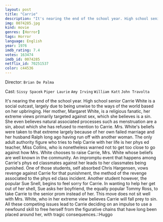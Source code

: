 ```yaml
---
layout: post
title: "Carrie"
description: "It's nearing the end of the school year. High school senior Carrie White is a social outcast, largely due to being unwise to the ways of the world based on her upbringing. Her mother, Margaret White, is a religious fanatic, her extreme views primarily targeted against sex, which she believes is a sin. She even believes natural associated processes such as menstruation are a sin, about which she has refused to mention to Carrie. Mrs. White's beliefs were taken to that extreme largely because of her own failed marriage and her husband Ralph long ago having run off with another w.."
img: 0074285.jpg
kind: movie
genres: [Horror]
tags: Horror 
language: English
year: 1976
imdb_rating: 7.4
votes: 163474
imdb_id: 0074285
netflix_id: 70251537
color: c44536
---
```

Director: `Brian De Palma`  

Cast: `Sissy Spacek` `Piper Laurie` `Amy Irving` `William Katt` `John Travolta` 

It's nearing the end of the school year. High school senior Carrie White is a social outcast, largely due to being unwise to the ways of the world based on her upbringing. Her mother, Margaret White, is a religious fanatic, her extreme views primarily targeted against sex, which she believes is a sin. She even believes natural associated processes such as menstruation are a sin, about which she has refused to mention to Carrie. Mrs. White's beliefs were taken to that extreme largely because of her own failed marriage and her husband Ralph long ago having run off with another woman. The only adult authority figure who tries to help Carrie with her life is her phys ed teacher, Miss Collins, who is nonetheless warned not to get too close to go against how Mrs. White chooses to raise Carrie, Mrs. White whose beliefs are well known in the community. An impromptu event that happens among Carrie's phys ed classmates against her leads to her classmates being punished. One of those students, self absorbed Chris Hargensen, vows revenge against Carrie for that punishment, the method of the revenge associated to the phys ed class incident. Another student however, the popular Sue Snell, begins to feel sorry for Carrie. In wanting to help her get out of her shell, Sue asks her boyfriend, the equally popular Tommy Ross, to take Carrie to the senior prom instead of her. This move does not sit well with Mrs. White, who in her extreme view believes Carrie will fall prey to sin. All these competing issues lead to Carrie deciding on an impulse to use a newfound skill to free herself from the figurative chains that have long been placed around her, with tragic consequences.::Huggo